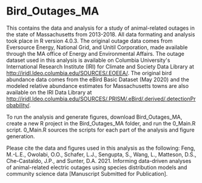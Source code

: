 # Bird_Outages_MA
This contains the data and analysis for a study of animal-related outages in the state of Massachusetts from 2013-2018.
All data formating and analysis took place in R version 4.0.3. 
The original outage data comes from Eversource Energy, National Grid, and Unitil Corporation, made available through the MA office of Energy and Environmental Affairs. The outage dataset used in this analysis is available on Columbia University's International Research Institute (IRI) for Climate and Society Data Library at http://iridl.ldeo.columbia.edu/SOURCES/.EOEEA/.
The original bird abundance data comes from the eBird Basic Dataset (May 2020) and the modeled relative abundance estimates for Massachusetts towns are also available on the IRI Data Library at http://iridl.ldeo.columbia.edu/SOURCES/.PRISM/.eBird/.derived/.detectionProbability/.


To run the analysis and generate figures, download Bird_Outages_MA, create a new R project in the Bird_Outages_MA folder, and run the 0_Main.R script. 0_Main.R sources the scripts for each part of the analysis and figure generation.

Please cite the data and figures used in this analysis as the following:
Feng, M.-L.E., Owolabi, O.O., Schafer, L.J., Sengupta, S., Wang, L., Matteson, D.S., Che-Castaldo, J.P., and Sunter, D.A. 2021. Informing data-driven analyses of animal-related electric outages using species distribution models and community science data [Manuscript Submitted for Publication]. 
